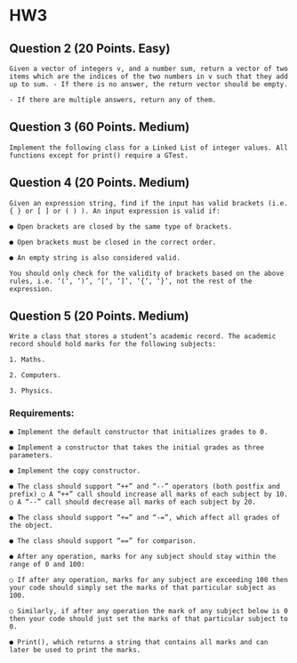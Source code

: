 # HW3
## Question 2 (20 Points. Easy)

    Given a vector of integers v, and a number sum, return a vector of two items which are the indices of the two numbers in v such that they add up to sum. - If there is no answer, the return vector should be empty.

    - If there are multiple answers, return any of them.

## Question 3 (60 Points. Medium)

    Implement the following class for a Linked List of integer values. All functions except for print() require a GTest.

## Question 4 (20 Points. Medium)

    Given an expression string, find if the input has valid brackets (i.e. { } or [ ] or ( ) ). An input expression is valid if:

    ● Open brackets are closed by the same type of brackets.

    ● Open brackets must be closed in the correct order.

    ● An empty string is also considered valid.

    You should only check for the validity of brackets based on the above rules, i.e. ‘(‘, ‘)’, ‘[‘, ‘]’, ‘{‘, ‘}’, not the rest of the expression.

## Question 5 (20 Points. Medium)
    Write a class that stores a student’s academic record. The academic record should hold marks for the following subjects:

    1. Maths.

    2. Computers.

    3. Physics.

### Requirements:
    ● Implement the default constructor that initializes grades to 0.

    ● Implement a constructor that takes the initial grades as three parameters.

    ● Implement the copy constructor.

    ● The class should support “++” and “--” operators (both postfix and prefix) ○ A “++” call should increase all marks of each subject by 10. ○ A “--” call should decrease all marks of each subject by 20.

    ● The class should support “+=” and “-=”, which affect all grades of the object.

    ● The class should support “==” for comparison.

    ● After any operation, marks for any subject should stay within the range of 0 and 100:

    ○ If after any operation, marks for any subject are exceeding 100 then your code should simply set the marks of that particular subject as 100.

    ○ Similarly, if after any operation the mark of any subject below is 0 then your code should just set the marks of that particular subject to 0.

    ● Print(), which returns a string that contains all marks and can later be used to print the marks.
